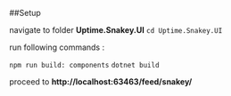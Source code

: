 ##Setup

navigate to folder **Uptime.Snakey.UI**
`cd Uptime.Snakey.UI`

run following commands : 

`npm run build: components`
`dotnet build`

proceed to **http://localhost:63463/feed/snakey/**
